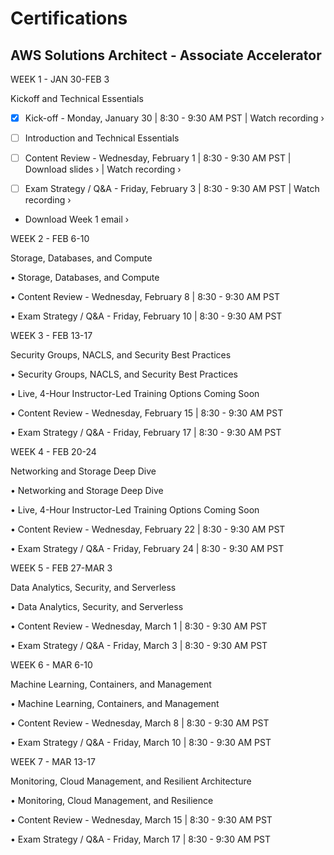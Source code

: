 # Certifications

## AWS Solutions Architect - Associate Accelerator

WEEK 1 - JAN 30-FEB 3

Kickoff and Technical Essentials

- [x]  Kick-off - Monday, January 30 | 8:30 - 9:30 AM PST | Watch recording › 

- [ ] Introduction and Technical Essentials

- [ ] Content Review - Wednesday, February 1 | 8:30 - 9:30 AM PST | Download slides › | Watch recording ›

- [ ] Exam Strategy / Q&A - Friday, February 3 | 8:30 - 9:30 AM PST | Watch recording ›

- Download Week 1 email ›

WEEK 2 - FEB 6-10

Storage, Databases, and Compute

• Storage, Databases, and Compute

• Content Review - Wednesday, February 8 | 8:30 - 9:30 AM PST

• Exam Strategy / Q&A - Friday, February 10 | 8:30 - 9:30 AM PST

WEEK 3 - FEB 13-17

Security Groups, NACLS, and Security Best Practices 

• Security Groups, NACLS, and Security Best Practices

• Live, 4-Hour Instructor-Led Training Options Coming Soon

• Content Review - Wednesday, February 15 | 8:30 - 9:30 AM PST

• Exam Strategy / Q&A - Friday, February 17 | 8:30 - 9:30 AM PST

WEEK 4 - FEB 20-24

Networking and Storage Deep Dive

• Networking and Storage Deep Dive

• Live, 4-Hour Instructor-Led Training Options Coming Soon

• Content Review - Wednesday, February 22 | 8:30 - 9:30 AM PST

• Exam Strategy / Q&A - Friday, February 24 | 8:30 - 9:30 AM PST

WEEK 5 - FEB 27-MAR 3

Data Analytics, Security, and Serverless

• Data Analytics, Security, and Serverless

• Content Review - Wednesday, March 1 | 8:30 - 9:30 AM PST

• Exam Strategy / Q&A - Friday, March 3 | 8:30 - 9:30 AM PST

WEEK 6 - MAR 6-10

Machine Learning, Containers, and Management

• Machine Learning, Containers, and Management

• Content Review - Wednesday, March 8 | 8:30 - 9:30 AM PST

• Exam Strategy / Q&A - Friday, March 10 | 8:30 - 9:30 AM PST

WEEK 7 - MAR 13-17

Monitoring, Cloud Management, and Resilient Architecture

• Monitoring, Cloud Management, and Resilience

• Content Review - Wednesday, March 15 | 8:30 - 9:30 AM PST

• Exam Strategy / Q&A - Friday, March 17 | 8:30 - 9:30 AM PST

